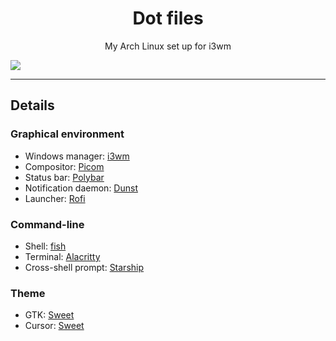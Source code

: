 <div align="center">
    <h1>Dot files</h1>
    <p>My Arch Linux set up for i3wm</p>
</div>

<div>
    <img src="https://i.imgur.com/DSNJjTk.png">
</div>

<hr>

<div>
    <h2>Details</h2>
    <!-- Graphical environment -->
    <h3>Graphical environment</h3>
    <ul>
        <li>Windows manager: <a href="https://i3wm.org/">i3wm</a></li>
        <li>Compositor: <a href="https://github.com/yshui/picom">Picom</a></li>
        <li>Status bar: <a href="https://github.com/polybar/polybar">Polybar</a></li>
        <li>Notification daemon: <a href="https://github.com/dunst-project/dunst">Dunst</a></li>
        <li>Launcher: <a href="https://github.com/davatorium/rofi">Rofi</a></li>
    </ul>
    <!-- Command-line -->
    <h3>Command-line</h3>
    <ul>
        <li>Shell: <a href="https://fishshell.com/">fish</a></li>
        <li>Terminal: <a href="https://alacritty.org/">Alacritty</a></li>
        <li>Cross-shell prompt: <a href="https://starship.rs/">Starship</a></li>
    </ul>
    <!-- Theme -->
    <h3>Theme</h3>
    <ul>
        <li>GTK: <a href="https://www.gnome-look.org/p/1253385/">Sweet</a></li>
        <li>Cursor: <a href="https://www.gnome-look.org/p/1393084">Sweet</a></li>
    </ul>
</div>
